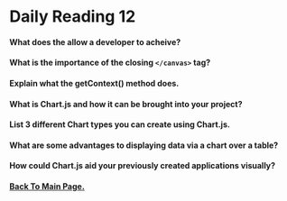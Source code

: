 # Daily Reading 12



#### What does the <canvas> allow a developer to acheive?


#### What is the importance of the closing `</canvas>` tag?


#### Explain what the getContext() method does.



#### What is Chart.js and how it can be brought into your project?


#### List 3 different Chart types you can create using Chart.js.



#### What are some advantages to displaying data via a chart over a table?


#### How could Chart.js aid your previously created applications visually?




#### [Back To Main Page.](https://colorinvert.github.io/reading-notes/)